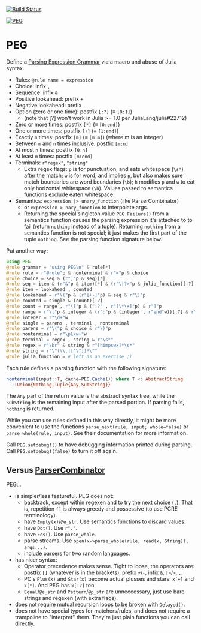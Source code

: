 [![Build Status](https://travis-ci.org/wdebeaum/PEG.jl.png)](https://travis-ci.org/wdebeaum/PEG.jl)

[![PEG](http://pkg.julialang.org/badges/PEG_0.7.svg)](http://pkg.julialang.org/?pkg=PEG&ver=0.7)

# PEG

Define a
[Parsing Expression Grammar](https://en.wikipedia.org/wiki/Parsing_expression_grammar)
via a macro and abuse of Julia syntax.

* Rules: `@rule name = expression`
* Choice: infix `,`
* Sequence: infix `&`
* Positive lookahead: prefix `+`
* Negative lookahead: prefix `-`
* Option (zero or one time): postfix `[:?]` (≡ `[0:1]`)
  * (note that [?] won't work in Julia >= 1.0 per JuliaLang/julia#22712)
* Zero or more times: postfix `[*]` (≡ `[0:end]`)
* One or more times: postfix `[+]` (≡ `[1:end]`)
* Exactly `m` times: postfix `[m]` (≡ `[m:m]`) (where m is an integer)
* Between `m` and `n` times inclusive: postfix `[m:n]`
* At most `n` times: postfix `[0:n]`
* At least `m` times: postfix `[m:end]`
* Terminals: `r"regex"`, `"string"`
  * Extra regex flags: `p` is for punctuation, and eats whitespace (`\s*`)
    after the match; `w` is for word, and implies `p`, but also makes sure
    match boundaries are word boundaries (`\b`); `h` modifies `p` and `w` to
    eat only horizontal whitespace (`\h`). Values passed to semantics functions
    exclude eaten whitespace.
* Semantics: `expression |> unary_function` (like ParserCombinator)
  * or `expression > nary_function` to interpolate args.
  * Returning the special singleton value `PEG.Failure()` from a semantics
    function causes the parsing expression it's attached to to fail (return
    `nothing` instead of a tuple). Returning `nothing` from a semantics
    function is not special; it just makes the first part of the tuple
    `nothing`. See the parsing function signature below.

Put another way:

```julia
using PEG
@rule grammar = "using PEG\n" & rule[*]
@rule rule = r"@rule"p & nonterminal & r"="p & choice
@rule choice = seq & (r","p & seq)[*]
@rule seq = item & (r"&"p & item)[*] & (r"\|?>"p & julia_function)[:?]
@rule item = lookahead , counted
@rule lookahead = r"\("p & (r"[+-]"p) & seq & r"\)"p
@rule counted = single & (count)[:?]
@rule count = range , r"\["p & (":?" , r"[\*\+]"p) & r"]"p
@rule range = r"\["p & integer & (r":"p & (integer , r"end"w))[:?] & r"]"p
@rule integer = r"\d+"w
@rule single = parens , terminal , nonterminal
@rule parens = r"\("p & choice & r"\)"p
@rule nonterminal = r"\pL\w+"w
@rule terminal = regex , string & r"\s*"
@rule regex = r"\br" & string & r"[himpswx]*\s*"
@rule string = r"\"(\\.|[^\"])*\""
@rule julia_function = # left as an exercise ;)
```

Each rule defines a parsing function with the following signature:

```julia
nonterminal(input::T, cache=PEG.Cache()) where T <: AbstractString
  ::Union{Nothing,Tuple{Any,SubString}}
```

The `Any` part of the return value is the abstract syntax tree, while the
`SubString` is the remaining input after the parsed portion. If parsing fails,
`nothing` is returned.

While you can use rules defined in this way directly, it might be more
convenient to use the functions `parse_next(rule, input; whole=false)` or
`parse_whole(rule, input)`. See their documentation for more information.

Call `PEG.setdebug!()` to have debugging information printed during parsing.
Call `PEG.setdebug!(false)` to turn it off again.

## Versus [ParserCombinator](https://github.com/andrewcooke/ParserCombinator.jl)

PEG...

* is simpler/less featureful. PEG does not:
  * backtrack, except within regexen and to try the next choice (`,`). That is,
    repetition `[]` is always greedy and possessive (to use PCRE terminology).
  * have `Empty(x)`/`@e_str`. Use semantics functions to discard values.
  * have `Dot()`. Use `r"."`.
  * have `Eos()`. Use `parse_whole`.
  * parse streams. Use `open(x->parse_whole(rule, read(x, String)), args...)`.
  * include parsers for two random languages.
* has nicer syntax:
  * Operator precedence makes sense. Tight to loose, the operators are: postfix
    `[]` (whatever is in the brackets), prefix `+`/`-`, infix `&`, `|>`/`>`,
    `,`.
  * PC's `Plus(x)` and `Star(x)` become actual plusses and stars: `x[+]` and
    `x[*]`. And PEG has `x[:?]` too.
  * `Equal`/`@e_str` and `Pattern`/`@p_str` are unneccessary, just use bare
    strings and regexen (with extra flags).
* does not require mutual recursion loops to be broken with `Delayed()`.
* does not have special types for matchers/rules, and does not require a
  trampoline to "interpret" them. They're just plain functions you can call
  directly.

